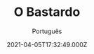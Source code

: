 ---
id: '6f6de60f-6477-4135-b903-f2035730c062'
type: 'movie' # Filme, Série, Anime
title: "O Bastardo"
synopsis: ["Dois anos após a trágica perda de seu irmão mais velho, Daan, de 17 anos, involuntariamente segue em frente quando sua família enlutada decide dar abrigo a um adolescente sem-teto chamado Radja. Mas, quando Daan testemunha como a presença desse estranho afeta profundamente sua mãe, ele começa a desvendar o passado misterioso de Radja.",
]
originalTitle: "Bastaard"
date: '2021-04-05T17:32:49.000Z'
update: '2021-04-05T17:32:49.000Z'
releaseDate: '2019-10-02T03:00:00.000Z'
imdb:
  rating: '6.1' # 8.5
  id: '' # tt0470752
duration: '1h 44 Min'
trailer:
  urls: [
    'w1O5LThfp7w',
  ]
tags: ['720p']
genre: ['Suspense'] #
quality: 'WEB-DL' # BluRay, WEB-DL, HDTV, WEB-DL4K, WEB-DLe
format: 'Mkv' # MKV, MP4, TS
audio: 'Português, Holandês' # Dublado, Legendado, Dual Audio, Dub & Leg
subtitle: 'Português' # Português, inglês,
size: '2.41 GB' # 4.8 GB
audioQuality: 10
videoQuality: 10
directors: []
#  - name: 'Lana Wachowski'
#    image: ''
#  - name: 'Lilly Wachowski'
#    image: ''
cast: []
#  - name: 'Keanu Reeves'
#    image: ''
#    characterName: 'Neo'
writers: []
#  - name: ''
#    image: ''
maturityRating:
  age: '' # L , 10, 12, 14, 16, 18
  topics: [''] # Violence, Illegal drugs, Inappropriate Language, Legal Drugs, Sexual Content, Extreme Violence
###########################################
download:
  
  - url: 'magnet:?xt=urn:btih:4cc21a5761ca1a44137aa208ee8430676b75db57&dn=O.Bastardo.2019.720p.WEB-DL.H.264.DUAL-TDF&tr=udp%3a%2f%2ftracker.opentrackr.org%3a1337%2fannounce&tr=udp%3a%2f%2ftracker.openbittorrent.com%3a80%2fannounce&tr=udp%3a%2f%2ftracker.trackerfix.com%3a80%2fannounce&tr=udp%3a%2f%2ftracker.coppersurfer.tk%3a6969%2fannounce&tr=udp%3a%2f%2ftracker.leechers-paradise.org%3a6969%2fannounce&tr=udp%3a%2f%2feddie4.nl%3a6969%2fannounce&tr=udp%3a%2f%2fp4p.arenabg.com%3a1337%2fannounce&tr=udp%3a%2f%2fexplodie.org%3a6969%2fannounce&tr=udp%3a%2f%2fzer0day.ch%3a1337%2fannounce'
    resolution: '720p' # 720p, 1080p, 4K,
    audio: 'Dual Áudio' # Dublado, Legendado, Dual Audio
    size: '' # 4.8 GB
    quality: '' # BluRay, WEB-DL
    format: '' # MKV
images:
  cover: '/assets/movies/o-bastardo.jpg'
  background: '/assets/movies/'
---